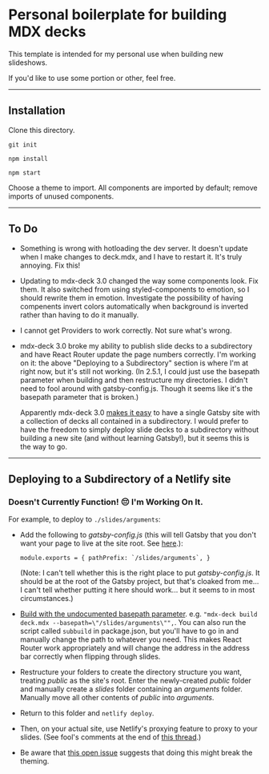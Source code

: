 # Personal boilerplate for building MDX decks

This template is intended for my personal use when building new slideshows.  

If you'd like to use some portion or other, feel free.

---

## Installation

Clone this directory.

`git init`

`npm install`

`npm start`

Choose a theme to import.  All components are imported by default; remove imports of unused components.

---

## To Do

* Something is wrong with hotloading the dev server. It doesn't update when I make changes to deck.mdx, and I have to restart it. It's truly annoying.  Fix this!

* Updating to mdx-deck 3.0 changed the way some components look.  Fix them.  It also switched from using styled-components to emotion, so I should rewrite them in emotion.  Investigate the possibility of having compenents invert colors automatically when background is inverted rather than having to do it manually.

* I cannot get Providers to work correctly.  Not sure what's wrong.

* mdx-deck 3.0 broke my ability to publish slide decks to a subdirectory and have React Router update the page numbers correctly.  I'm working on it: the above "Deploying to a Subdirectory" section is where I'm at right now, but it's still not working.  (In 2.5.1, I could just use the basepath parameter when building and then restructure my directories.  I didn't need to fool around with gatsby-config.js.  Though it seems like it's the basepath parameter that is broken.)

  	Apparently mdx-deck 3.0 [makes it easy](https://github.com/jxnblk/mdx-deck/blob/master/docs/gatsby.md) to have a single Gatsby site with a collection of decks all contained in a subdirectory.  I would prefer to have the freedom to simply deploy slide decks to a subdirectory without building a new site (and without learning Gatsby!), but it seems this is the way to go.

---

## Deploying to a Subdirectory of a Netlify site

### Doesn't Currently Function! :pensive: I'm Working On It. 

For example, to deploy to `./slides/arguments`:

* Add the following to *gatsby-config.js* (this will tell Gatsby that you don't want your page to live at the site root. See [here](https://www.gatsbyjs.org/docs/path-prefix/).):

	``
	module.exports = {
	  pathPrefix: `/slides/arguments`,
	}
	``

	(Note: I can't tell whether this is the right place to put *gatsby-config.js*.  It should be at the root of the Gatsby project, but that's cloaked from me... I can't tell whether putting it here should work... but it seems to in most circumstances.)

* [Build with the undocumented basepath parameter](https://github.com/jxnblk/mdx-deck/issues/291). e.g. `"mdx-deck build deck.mdx --basepath=\"/slides/arguments\"",`.  You can also run the script called `subbuild` in package.json, but you'll have to go in and manually change the path to whatever you need.  This makes React Router work appropriately and will change the address in the address bar correctly when flipping through slides.

* Restructure your folders to create the directory structure you want, treating *public* as the site's root.  Enter the newly-created *public* folder and manually create a *slides* folder containing an *arguments* folder.  Manually move all other contents of *public* into *arguments*.

* Return to this folder and `netlify deploy`.

* Then, on your actual site, use Netlify's proxying feature to proxy to your slides. (See fool's comments at the end of [this thread](https://github.com/netlify/cli/issues/16).)

* Be aware that [this open issue](https://github.com/jxnblk/mdx-deck/issues/425) suggests that doing this might break the theming.
